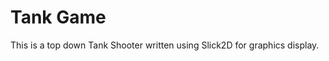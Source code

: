 Tank Game
=================
This is a top down Tank Shooter written using Slick2D for graphics display.
